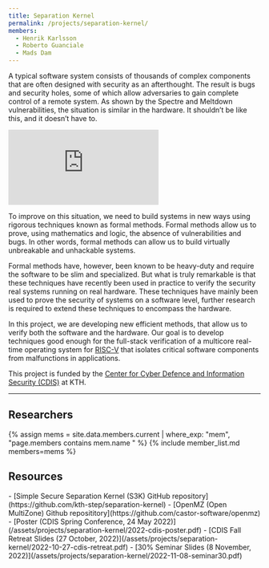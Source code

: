 ```yaml
---
title: Separation Kernel
permalink: /projects/separation-kernel/
members:
  - Henrik Karlsson
  - Roberto Guanciale
  - Mads Dam
---
```


A typical software system consists of thousands of complex components that are often designed with security as an afterthought. The result is bugs and security holes, some of which allow adversaries to gain complete control of a remote system. As shown by the Spectre and Meltdown vulnerabilities, the situation is similar in the hardware. It shouldn’t be like this, and it doesn’t have to.

<iframe  src="https://www.youtube.com/embed/sGE8CeWeMGE" title="YouTube video player" frameborder="0" allow="accelerometer; autoplay; clipboard-write; encrypted-media; gyroscope; picture-in-picture" allowfullscreen></iframe>

To improve on this situation, we need to build systems in new ways using rigorous techniques known as formal methods. Formal methods allow us to prove, using mathematics and logic, the absence of vulnerabilities and bugs. In other words, formal methods can allow us to build virtually unbreakable and unhackable systems.

Formal methods have, however, been known to be heavy-duty and require the software to be slim and specialized. But what is truly remarkable is that these techniques have recently been used in practice to verify the security real systems running on real hardware. These techniques have mainly been used to prove the security of systems on a software level, further research is required to extend these techniques to encompass the hardware.

In this project, we are developing new efficient methods, that allow us to verify both the software and the hardware. Our goal is to develop techniques good enough for the full-stack verification of a multicore real-time operating system for [RISC-V](https://en.wikipedia.org/wiki/RISC-V) that isolates critical software components from malfunctions in applications.

This project is funded by the [Center for Cyber Defence and Information Security (CDIS)](https://www.kth.se/cdis) at KTH.

---

<h2>Researchers</h2>
{% assign mems = site.data.members.current | where_exp: "mem", "page.members contains mem.name " %}
{% include member_list.md members=mems %}

<div style="clear:both;"></div>

<h2>Resources</h2>
- [Simple Secure Separation Kernel (S3K) GitHub repository](https://github.com/kth-step/separation-kernel)
- [OpenMZ (Open MultiZone) Github reposititory](https://github.com/castor-software/openmz)
- [Poster (CDIS Spring Conference, 24 May 2022)](/assets/projects/separation-kernel/2022-cdis-poster.pdf)
- [CDIS Fall Retreat Slides (27 October, 2022)](/assets/projects/separation-kernel/2022-10-27-cdis-retreat.pdf)
- [30% Seminar Slides (8 November, 2022)](/assets/projects/separation-kernel/2022-11-08-seminar30.pdf)

